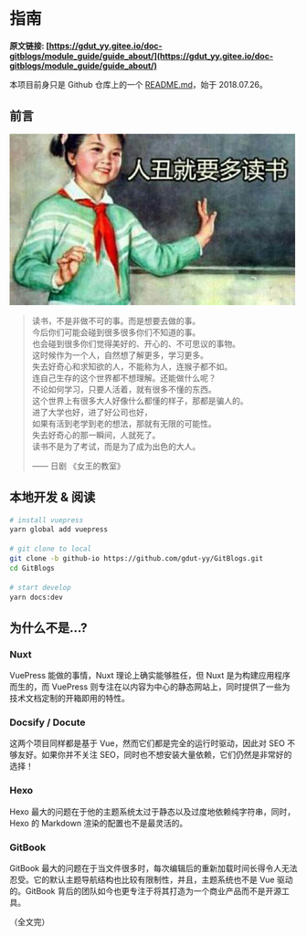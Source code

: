 # 指南

**原文链接: [https://gdut_yy.gitee.io/doc-gitblogs/module_guide/guide_about/](https://gdut_yy.gitee.io/doc-gitblogs/module_guide/guide_about/)**

本项目前身只是 Github 仓库上的一个 [README.md](https://github.com/gdut-yy/GitBlogs)，始于 2018.07.26。

## 前言

![](./emoji.jpg)

> 读书，不是非做不可的事。而是想要去做的事。  
> 今后你们可能会碰到很多很多你们不知道的事。  
> 也会碰到很多你们觉得美好的、开心的、不可思议的事物。  
> 这时候作为一个人，自然想了解更多，学习更多。  
> 失去好奇心和求知欲的人，不能称为人，连猴子都不如。  
> 连自己生存的这个世界都不想理解。还能做什么呢？  
> 不论如何学习，只要人活着，就有很多不懂的东西。  
> 这个世界上有很多大人好像什么都懂的样子，那都是骗人的。  
> 进了大学也好，进了好公司也好，  
> 如果有活到老学到老的想法，那就有无限的可能性。  
> 失去好奇心的那一瞬间，人就死了。  
> 读书不是为了考试，而是为了成为出色的大人。
>
> —— 日剧 《女王的教室》

## 本地开发 & 阅读

```sh
# install vuepress
yarn global add vuepress

# git clone to local
git clone -b github-io https://github.com/gdut-yy/GitBlogs.git
cd GitBlogs

# start develop
yarn docs:dev
```

## 为什么不是...?

### Nuxt

VuePress 能做的事情，Nuxt 理论上确实能够胜任，但 Nuxt 是为构建应用程序而生的，而 VuePress 则专注在以内容为中心的静态网站上，同时提供了一些为技术文档定制的开箱即用的特性。

### Docsify / Docute

这两个项目同样都是基于 Vue，然而它们都是完全的运行时驱动，因此对 SEO 不够友好。如果你并不关注 SEO，同时也不想安装大量依赖，它们仍然是非常好的选择！

### Hexo

Hexo 最大的问题在于他的主题系统太过于静态以及过度地依赖纯字符串，同时，Hexo 的 Markdown 渲染的配置也不是最灵活的。

### GitBook

GitBook 最大的问题在于当文件很多时，每次编辑后的重新加载时间长得令人无法忍受。它的默认主题导航结构也比较有限制性，并且，主题系统也不是 Vue 驱动的。GitBook 背后的团队如今也更专注于将其打造为一个商业产品而不是开源工具。

（全文完）
